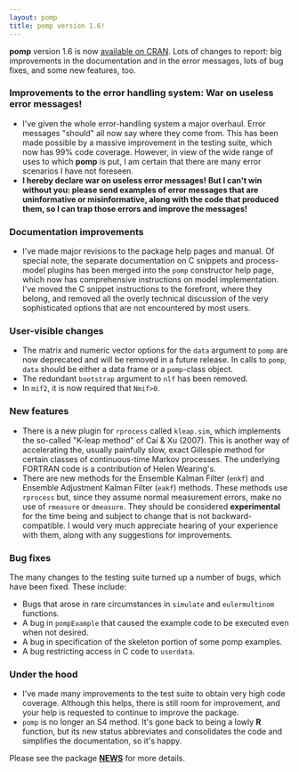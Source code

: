 ```yaml
---
layout: pomp
title: pomp version 1.6!
---
```


**pomp** version 1.6 is now [available on CRAN](https://cran.r-project.org/web/packages/pomp/index.html).
Lots of changes to report: big improvements in the documentation and in the error messages, lots of bug fixes, and some new features, too.

### Improvements to the error handling system: War on useless error messages!

- I've given the whole error-handling system a major overhaul.
  Error messages "should" all now say where they come from.
  This has been made possible by a massive improvement in the testing suite, which now has 99% code coverage.
  However, in view of the wide range of uses to which **pomp** is put, I am certain that there are many error scenarios I have not foreseen.
- **I hereby declare war on useless error messages!**
  **But I can't win without you: please send examples of error messages that are uninformative or misinformative, along with the code that produced them, so I can trap those errors and improve the messages!**

### Documentation improvements

- I've made major revisions to the package help pages and manual.
  Of special note, the separate documentation on C snippets and process-model plugins has been merged into the `pomp` constructor help page, which now has comprehensive instructions on model implementation.
  I've moved the C snippet instructions to the forefront, where they belong, and removed all the overly technical discussion of the very sophisticated options that are not encountered by most users.

### User-visible changes

- The matrix and numeric vector options for the `data` argument to `pomp` are now deprecated and will be removed in a future release.
  In calls to `pomp`, `data` should be either a data frame or a `pomp`-class object.
- The redundant `bootstrap` argument to `nlf` has been removed.
- In `mif2`, it is now required that `Nmif>0`.

### New features

- There is a new plugin for `rprocess` called `kleap.sim`, which implements the so-called "K-leap method" of Cai & Xu (2007).
  This is another way of accelerating the, usually painfully slow, exact Gillespie method for certain classes of continuous-time Markov processes.
  The underlying FORTRAN code is a contribution of Helen Wearing's.
- There are new methods for the Ensemble Kalman Filter (`enkf`) and Ensemble Adjustment Kalman Filter (`eakf`) methods.
  These methods use `rprocess` but, since they assume normal measurement errors, make no use of `rmeasure` or `dmeasure`.
  They should be considered **experimental** for the time being and subject to change that is not backward-compatible.
  I would very much appreciate hearing of your experience with them, along with any suggestions for improvements.

<!--more-->

### Bug fixes

The many changes to the testing suite turned up a number of bugs, which have been fixed.
These include:

- Bugs that arose in rare circumstances in `simulate` and `eulermultinom` functions.
- A bug in `pompExample` that caused the example code to be executed even when not desired.
- A bug in specification of the skeleton portion of some pomp examples.
- A bug restricting access in C code to `userdata`.

### Under the hood

- I've made many improvements to the test suite to obtain very high code coverage.
  Although this helps, there is still room for improvement, and your help is requested to continue to improve the package.
- `pomp` is no longer an S4 method.
  It's gone back to being a lowly **R** function, but its new status abbreviates and consolidates the code and simplifies the documentation, so it's happy.

Please see the package [**NEWS**](https://kingaa.github.io/pomp/NEWS/) for more details.
